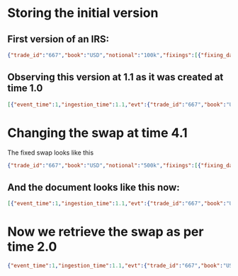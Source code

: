 # Storing the initial version

## First version of an IRS:

```json
{"trade_id":"667","book":"USD","notional":"100k","fixings":[{"fixing_date":"2023-01-02","pay_date":"2023-01-04"},{"fixing_date":"2023-04-03","pay_date":"2023-04-05"}]}
```
## Observing this version at 1.1 as it was created at time 1.0

```json
[{"event_time":1,"ingestion_time":1.1,"evt":{"trade_id":"667","book":"USD","notional":"100k","fixings":[{"fixing_date":"2023-01-02","pay_date":"2023-01-04"},{"fixing_date":"2023-04-03","pay_date":"2023-04-05"}]}}]
```
# Changing the swap at time 4.1

The fixed swap looks like this

```json
{"trade_id":"667","book":"USD","notional":"500k","fixings":[{"fixing_date":"2023-01-02","pay_date":"2023-01-04"},{"fixing_date":"2023-04-03","pay_date":"2023-04-05"}]}
```
## And the document looks like this now:
```json
[{"event_time":1,"ingestion_time":1.1,"evt":{"trade_id":"667","book":"USD","notional":"100k","fixings":[{"fixing_date":"2023-01-02","pay_date":"2023-01-04"},{"fixing_date":"2023-04-03","pay_date":"2023-04-05"}]}},{"event_time":1,"ingestion_time":4.1,"evt":{"trade_id":"667","book":"USD","notional":"500k","fixings":[{"fixing_date":"2023-01-02","pay_date":"2023-01-04"},{"fixing_date":"2023-04-03","pay_date":"2023-04-05"}]}}]
```
# Now we retrieve the swap as per time 2.0
```json
{"event_time":1,"ingestion_time":1.1,"evt":{"trade_id":"667","book":"USD","notional":"100k","fixings":[{"fixing_date":"2023-01-02","pay_date":"2023-01-04"},{"fixing_date":"2023-04-03","pay_date":"2023-04-05"}]}}
```

